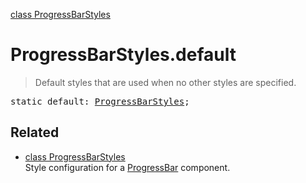 [class ProgressBarStyles](ProgressBarStyles.md)

# ProgressBarStyles.default

> Default styles that are used when no other styles are specified.

<pre class="docgen_signature">static default: <a href="ProgressBarStyles.md">ProgressBarStyles</a>;</pre>

## Related

- [<!--{ref:class}-->class ProgressBarStyles](ProgressBarStyles.md) \
    Style configuration for a [ProgressBar](ProgressBar.md) component.
